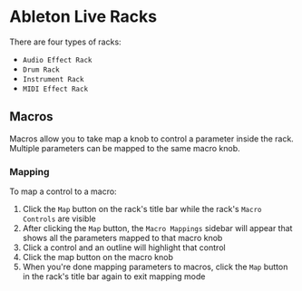 # Ableton Live Racks

There are four types of racks:

- `Audio Effect Rack`
- `Drum Rack`
- `Instrument Rack`
- `MIDI Effect Rack`

## Macros

Macros allow you to take map a knob to control a parameter inside the rack. Multiple parameters can be mapped to the same macro knob.

### Mapping

To map a control to a macro:

1. Click the `Map` button on the rack's title bar while the rack's `Macro Controls` are visible
2. After clicking the `Map` button, the `Macro Mappings` sidebar will appear that shows all the parameters mapped to that macro knob
3. Click a control and an outline will highlight that control
4. Click the map button on the macro knob
5. When you're done mapping parameters to macros, click the `Map` button in the rack's title bar again to exit mapping mode
